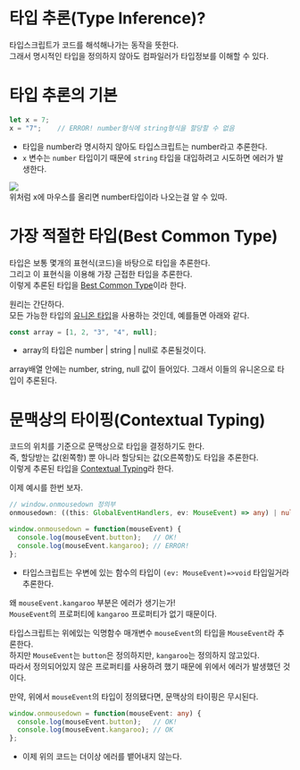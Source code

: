 # 타입 추론(Type Inference)?
타입스크립트가 코드를 해석해나가는 동작을 뜻한다.  
그래서 명시적인 타입을 정의하지 않아도 컴파일러가 타입정보를 이해할 수 있다.  

# 타입 추론의 기본
```typescript
let x = 7;
x = "7";    // ERROR! number형식에 string형식을 할당할 수 없음
```
- 타입을 number라 명시하지 않아도 타입스크립트는 number라고 추론한다.
- `x` 변수는 `number` 타입이기 때문에 `string` 타입을 대입하려고 시도하면 에러가 발생한다.
    
![](https://velog.velcdn.com/images/song961003/post/83dad060-bf0d-45e7-9c7c-0c6220386531/image.png)  
위처럼 x에 마우스를 올리면 number타입이라 나오는걸 알 수 있따.  

# 가장 적절한 타입(Best Common Type)
타입은 보통 몇개의 표현식(코드)을 바탕으로 타입을 추론한다.  
그리고 이 표현식을 이용해 가장 근접한 타입을 추론한다.  
이렇게 추론된 타입을 [Best Common Type](https://www.typescriptlang.org/docs/handbook/type-inference.html)이라 한다.  

원리는 간단하다.  
모든 가능한 타입의 [유니온 타입](https://velog.io/@song961003/05-%EC%97%B0%EC%82%B0%EC%9E%90%EB%A5%BC-%EC%9D%B4%EC%9A%A9%ED%95%9C-%ED%83%80%EC%9E%85%EC%A0%95%EC%9D%98#%EC%9C%A0%EB%8B%88%EC%98%A8-%ED%83%80%EC%9E%85-union-type)을 사용하는 것인데, 예를들면 아래와 같다.
```typescript
const array = [1, 2, "3", "4", null];
```
- array의 타입은 number | string | null로 추론될것이다.

array배열 안에는 number, string, null 값이 들어있다. 그래서 이들의 유니온으로 타입이 추론된다.

# 문맥상의 타이핑(Contextual Typing)
코드의 위치를 기준으로 문맥상으로 타입을 결정하기도 한다.  
즉, 할당받는 값(왼쪽항) 뿐 아니라 할당되는 값(오른쪽항)도 타입을 추론한다.  
이렇게 추론된 타입을 [Contextual Typing](https://www.typescriptlang.org/docs/handbook/type-inference.html#contextual-typing)라 한다.

이제 예시를 한번 보자.
```typescript
// window.onmousedown 정의부
onmousedown: ((this: GlobalEventHandlers, ev: MouseEvent) => any) | null;
```
```typescript
window.onmousedown = function(mouseEvent) {
  console.log(mouseEvent.button);   // OK!
  console.log(mouseEvent.kangaroo); // ERROR!
};
```
- 타입스크립트는 우변에 있는 함수의 타입이 `(ev: MouseEvent)=>void` 타입일거라 추론한다.  

왜 `mouseEvent.kangaroo` 부분은 에러가 생기는가!  
`MouseEvent`의 프로퍼티에 `kangaroo` 프로퍼티가 없기 때문이다.  

타입스크립트는 위에있는 익명함수 매개변수 `mouseEvent`의 타입을 `MouseEvent`라 추론한다.  
하지만 `MouseEvent`는 `button`은 정의하지만, `kangaroo`는 정의하지 않고있다.  
따라서 정의되어있지 않은 프로퍼티를 사용하려 했기 때문에 위에서 에러가 발생했던 것 이다.  

만약, 위에서 `mouseEvent`의 타입이 정의됐다면, 문맥상의 타이핑은 무시된다.  
```typescript
window.onmousedown = function(mouseEvent: any) {
  console.log(mouseEvent.button);   // OK!
  console.log(mouseEvent.kangaroo); // OK
};
```
- 이제 위의 코드는 더이상 에러를 뱉어내지 않는다.